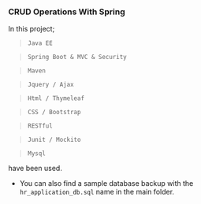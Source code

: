 ### CRUD Operations With Spring

In this project;

> `Java EE`

> `Spring Boot & MVC & Security`

> `Maven`

> `Jquery / Ajax`

> `Html / Thymeleaf`

> `CSS / Bootstrap`

> `RESTful`

> `Junit / Mockito`

> `Mysql`

have been used.

* You can also find a sample database backup with the `hr_application_db.sql` name in the main folder.
